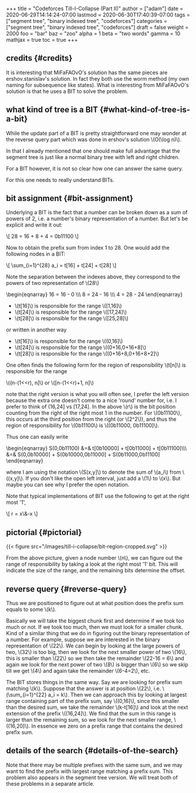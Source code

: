 +++
title = "Codeforces Till-I-Collapse (Part II)"
author = ["adam"]
date = 2020-06-29T14:14:24-07:00
lastmod = 2020-06-30T17:40:39-07:00
tags = ["segment tree", "binary indexed tree", "codeforces"]
categories = ["segment tree", "binary indexed tree", "codeforces"]
draft = false
weight = 2000
foo = "bar"
baz = "zoo"
alpha = 1
beta = "two words"
gamma = 10
mathjax = true
toc = true
+++

## credits {#credits}

It is interesting that MiFaFAOvO's solution has the same pieces are
ershov.stanislav's solution. In fact they both use the worm method (my own
naming for subsequence like states). What is interesting from MiFaFAOvO's
solution is that he uses a BIT to solve the problem.


## what kind of tree is a BIT {#what-kind-of-tree-is-a-bit}

While the update part of a BIT is pretty straightforward one may wonder at the
reverse query part which was done in ershov's solution \\(O(\log n)\\).

In that I already mentioned that one should make full advantage that the segment
tree is just like a normal binary tree with left and right children.

For a BIT however, it is not so clear how one can answer the same query.

For this one needs to really understand BITs.


## bit assignment {#bit-assignment}

Underlying a BIT is the fact that a number can be broken down as a sum of
powers of 2, i.e. a number's binary representation of a number.  But let's
be explicit and write it out:

\\[
28 = 16 + 8 + 4 = 0b11100
\\]

Now to obtain the prefix sum from index 1 to 28.  One would add the following
nodes in a BIT:

\\[
\sum\_{i=1}^{28} a\_i = t[16] + t[24] + t[28]
\\]

Note the separation between the indexes above, they correspond to the powers of two
representation of \\(28\\)

\begin{eqnarray}
16  = 16 - 0 \\\\\\
8   = 24 - 16 \\\\\\
4   = 28 - 24
\end{eqnarray}

-   \\(t[16]\\) is responsible for the range \\([1,16]\\)
-   \\(t[24]\\) is responsible for the range \\([17,24]\\)
-   \\(t[28]\\) is responsible for the range \\([25,28]\\)

or written in another way

-   \\(t[16]\\) is responsible for the range \\((0,16]\\)
-   \\(t[24]\\) is responsible for the range \\((0+16,0+16+8]\\)
-   \\(t[28]\\) is responsible for the range \\((0+16+8,0+16+8+2]\\)

One often finds the following form for the region of responsibility
\\(t[n]\\) is responsible for the range

\\((n-(1<<r), n]\\) or \\([n-(1<<r)+1, n]\\)

note that the right version is what you will often see, I prefer the left
version because the extra one doesn't come to a nice 'round' number for, i.e. I
prefer to think of (16,24] vs [17,24]. In the above \\(r\\) is the bit position
counting from the right of the right most 1 in the number. For \\(0b11100\\), this
occurs at the third position from the right (or \\(2^2\\)), and thus the region of
responsibility for \\(0b11100\\) is \\((0b11000, 0b11100]\\).

Thus one can easily write

\begin{eqnarray}
S(0,0b11100) &=& t[0b10000] + t[0b11000] + t[0b11100]\\\\\\
&=& S(0,0b10000] + S(0b10000,0b11000] + S(0b11000,0b11100]
\end{eqnarray}

where I am using the notation \\(S(x,y]\\) to denote the sum of \\(a\_i\\) from \\((x,y]\\).
If you don't like the open left interval, just add a \\(1\\) to \\(x\\). But maybe you
can see why I prefer the open notation.

Note that typical implementations of BIT use the following to get at the right
most '1',

\\[
r = x\\&-x
\\]


## pictorial {#pictorial}

{{< figure src="/images/till-i-collapse/bit-region-cropped.svg" >}}

From the above picture, given a node number \\(n\\), we can figure out
the range of responsibility by taking a look at the right most '1' bit.
This will indicate the size of the range, and the remaining bits
determine the offset.


## reverse query {#reverse-query}

Thus we are positioned to figure out at what position does the prefix sum equals
to some \\(k\\).

Basically we will take the biggest chunk first and determine if we took too much
or not. If we took too much, then we must look for a smaller chunk. Kind of a
similar thing that we do in figuring out the binary representation of a number.
For example, suppose we are interested in the binary representation of \\(22\\). We
can begin by looking at the large powers of two, \\(32\\) is too big, then we look
for the next smaller power of two \\(16\\), this is smaller than \\(22\\) so we then
take the remainder \\(22-16 = 6\\) and again we look for the next power of two \\(8\\)
is bigger than \\(6\\) so we skip till we get \\(4\\) and again take the remainder
\\(6-4=2\\), etc.

The BIT stores things in the same way. Say we are looking for prefix sum
matching \\(k\\). Suppose that the answer is at position \\(22\\), i.e. \\(\sum\_{i=1}^{22}
a\_i = k\\). Then we can approach this by looking at largest range containing part
of the prefix sum, say \\((0,16]\\), since this smaller than the desired sum, we
take the remainder \\(k-t[16]\\) and look at the next extension of the prefix
\\((16,24]\\). We find that the sum in this range is larger than the remaining sum, so
we look for the next smaller range, \\((16,20]\\). In essence we zero on a prefix
range that contains the desired prefix sum.


## details of the search {#details-of-the-search}

Note that there may be multiple prefixes with the same sum, and we may want to
find the prefix with largest range matching a prefix sum. This problem also
appears in the segment tree version. We will treat both of these problems in a
separate article.
